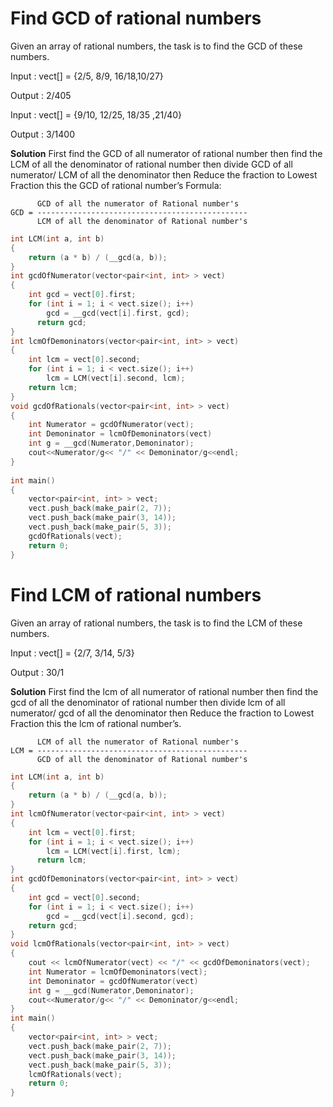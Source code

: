# Find GCD of rational numbers

Given an array of rational numbers, the task is to find the GCD of these numbers.

Input : vect[] = {2/5, 8/9, 16/18,10/27}

Output : 2/405
      
Input : vect[] = {9/10, 12/25, 18/35 ,21/40}

Output : 3/1400
      
**Solution** First find the GCD of all numerator of rational number then find the LCM of all the denominator of rational number then 
divide GCD of all numerator/ LCM of all the denominator then Reduce the fraction to Lowest Fraction this the GCD of rational number’s
Formula:

```
      GCD of all the numerator of Rational number's
GCD = -----------------------------------------------
      LCM of all the denominator of Rational number's
```

```cpp
int LCM(int a, int b) 
{ 
    return (a * b) / (__gcd(a, b)); 
} 
int gcdOfNumerator(vector<pair<int, int> > vect) 
{ 
    int gcd = vect[0].first; 
    for (int i = 1; i < vect.size(); i++)  
        gcd = __gcd(vect[i].first, gcd);  
      return gcd; 
} 
int lcmOfDemoninators(vector<pair<int, int> > vect) 
{ 
    int lcm = vect[0].second; 
    for (int i = 1; i < vect.size(); i++)  
        lcm = LCM(vect[i].second, lcm);  
    return lcm; 
} 
void gcdOfRationals(vector<pair<int, int> > vect) 
{ 
    int Numerator = gcdOfNumerator(vect);
    int Demoninator = lcmOfDemoninators(vect)
    int g = __gcd(Numerator,Demoninator);
    cout<<Numerator/g<< "/" << Demoninator/g<<endl; 
} 
  
int main() 
{ 
    vector<pair<int, int> > vect; 
    vect.push_back(make_pair(2, 7)); 
    vect.push_back(make_pair(3, 14)); 
    vect.push_back(make_pair(5, 3)); 
    gcdOfRationals(vect); 
    return 0; 
} 
```

# Find LCM of rational numbers

Given an array of rational numbers, the task is to find the LCM of these numbers.

Input : vect[] = {2/7, 3/14, 5/3}

Output : 30/1

**Solution** First find the lcm of all numerator of rational number then find the gcd of all the denominator of rational number then 
divide lcm of all numerator/ gcd of all the denominator then Reduce the fraction to Lowest Fraction this the lcm of rational number’s.
```
      LCM of all the numerator of Rational number's
LCM = -----------------------------------------------
      GCD of all the denominator of Rational number's
```

```cpp
int LCM(int a, int b) 
{ 
    return (a * b) / (__gcd(a, b)); 
} 
int lcmOfNumerator(vector<pair<int, int> > vect) 
{ 
    int lcm = vect[0].first; 
    for (int i = 1; i < vect.size(); i++)  
        lcm = LCM(vect[i].first, lcm);  
      return lcm; 
} 
int gcdOfDemoninators(vector<pair<int, int> > vect) 
{ 
    int gcd = vect[0].second; 
    for (int i = 1; i < vect.size(); i++)  
        gcd = __gcd(vect[i].second, gcd);  
    return gcd; 
} 
void lcmOfRationals(vector<pair<int, int> > vect) 
{ 
    cout << lcmOfNumerator(vect) << "/" << gcdOfDemoninators(vect); 
    int Numerator = lcmOfDemoninators(vect);
    int Demoninator = gcdOfNumerator(vect)
    int g = __gcd(Numerator,Demoninator);
    cout<<Numerator/g<< "/" << Demoninator/g<<endl; 
} 
int main() 
{ 
    vector<pair<int, int> > vect; 
    vect.push_back(make_pair(2, 7)); 
    vect.push_back(make_pair(3, 14)); 
    vect.push_back(make_pair(5, 3)); 
    lcmOfRationals(vect); 
    return 0; 
} 
```
